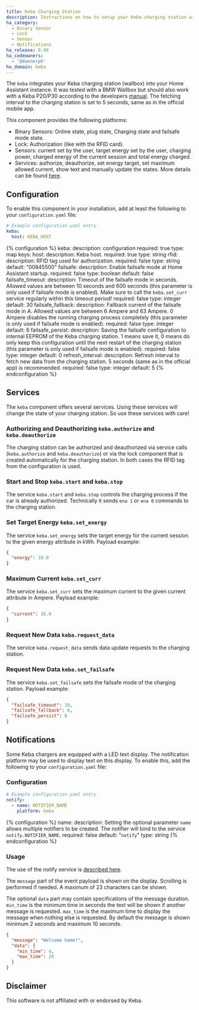 ```yaml
---
title: Keba Charging Station
description: Instructions on how to setup your Keba charging station with Home Assistant.
ha_category:
  - Binary Sensor
  - Lock
  - Sensor
  - Notifications
ha_release: 0.98
ha_codeowners:
  - '@dannerph'
ha_domain: keba
---
```


The `keba` integrates your Keba charging station (wallbox) into your Home Assistant instance. It was tested with a BMW Wallbox but should also work with a Keba P20/P30 according to the developers [manual](https://www.keba.com/web/downloads/e-mobility/KeContact_P20_P30_UDP_ProgrGuide_en.pdf). The fetching interval to the charging station is set to 5 seconds, same as in the official mobile app.

This component provides the following platforms:

- Binary Sensors: Online state, plug state, Charging state and failsafe mode state.
- Lock: Authorization (like with the RFID card).
- Sensors: current set by the user, target energy set by the user, charging power, charged energy of the current session and total energy charged.
- Services: authorize, deauthorize, set energy target, set maximum allowed current, show text and manually update the states. More details can be found [here](/integrations/keba/#services).

## Configuration

To enable this component in your installation, add at least the following to your `configuration.yaml` file:

```yaml
# Example configuration.yaml entry
keba:
  host: KEBA_HOST
```

{% configuration %}
keba:
  description: configuration
  required: true
  type: map
  keys:
    host:
      description: Keba host.
      required: true
      type: string
    rfid:
      description: RFID tag used for authorization.
      required: false
      type: string
      default: "00845500"
    failsafe:
      description: Enable failsafe mode at Home Assistant startup.
      required: false
      type: boolean
      default: false
    failsafe_timeout:
      description: Timeout of the failsafe mode in seconds. Allowed values are between 10 seconds and 600 seconds (this parameter is only used if failsafe mode is enabled). Make sure to call the `keba.set_curr` service regularly within this timeout period!
      required: false
      type: integer
      default: 30
    failsafe_fallback:
      description: Fallback current of the failsafe mode in A. Allowed values are between 6 Ampere and 63 Ampere. 0 Ampere disables the running charging process completely (this parameter is only used if failsafe mode is enabled).
      required: false
      type: integer
      default: 6
    failsafe_persist:
      description: Saving the failsafe configuration to internal EEPROM of the Keba charging station. 1 means save it, 0 means do only keep this configuration until the next restart of the charging station (this parameter is only used if failsafe mode is enabled).
      required: false
      type: integer
      default: 0
    refresh_interval:
      description: Refresh interval to fetch new data from the charging station. 5 seconds (same as in the official app) is recommended.
      required: false
      type: integer
      default: 5
{% endconfiguration %}

## Services

The `keba` component offers several services. Using these services will change the state of your charging station. So use these services with care!

### Authorizing and Deauthorizing `keba.authorize` and `keba.deauthorize`

The charging station can be authorized and deauthorized via service calls (`keba.authorize` and `keba.deauthorize`) or via the lock component that is created automatically for the charging station. In both cases the RFID tag from the configuration is used.

### Start and Stop `keba.start` and `keba.stop`

The service `keba.start` and `keba.stop` controls the charging process if the car is already authorized. Technically it sends `ena 1` or `ena 0` commands to the charging station.

### Set Target Energy `keba.set_energy`

The service `keba.set_energy` sets the target energy for the current session to the given energy attribute in kWh. Payload example:

```json
{
  "energy": 10.0
}
```

### Maximum Current `keba.set_curr`

The service `keba.set_curr` sets the maximum current to the given current attribute in Ampere. Payload example:

```json
{
  "current": 16.0
}
```

### Request New Data `keba.request_data`

The service `keba.request_data` sends data update requests to the charging station.

### Request New Data `keba.set_failsafe`

The service `keba.set_failsafe` sets the failsafe mode of the charging station. Payload example:

```json
{
  "failsafe_timeout": 30,
  "failsafe_fallback": 6,
  "failsafe_persist": 0
}
```

## Notifications

Some Keba chargers are equipped with a LED text display. The notification platform may be used to display text on this display. To enable this, add the following to your `configuration.yaml` file:

### Configuration

```yaml
# Example configuration.yaml entry
notify:
  - name: NOTIFIER_NAME
    platform: keba
```

{% configuration %}
name:
  description: Setting the optional parameter `name` allows multiple notifiers to be created. The notifier will bind to the service `notify.NOTIFIER_NAME`.
  required: false
  default: "`notify`"
  type: string
{% endconfiguration %}

### Usage

The use of the notify service is [described here](/integrations/notify/).

The `message` part of the event payload is shown on the display. Scrolling is performed if needed. A maximum of 23 characters can be shown.

The optional `data` part may contain specifications of the message duration. `min_time` is the minimum time in seconds the text will be shown if another message is requested. `max_time` is the maximum time to display the message when nothing else is requested. By default the message is shown minimum 2 seconds and maximum 10 seconds.

```json
{
  "message": "Welcome home!",
  "data": {
    "min_time": 4,
    "max_time": 20
  }
}
```

## Disclaimer

This software is not affiliated with or endorsed by Keba.
